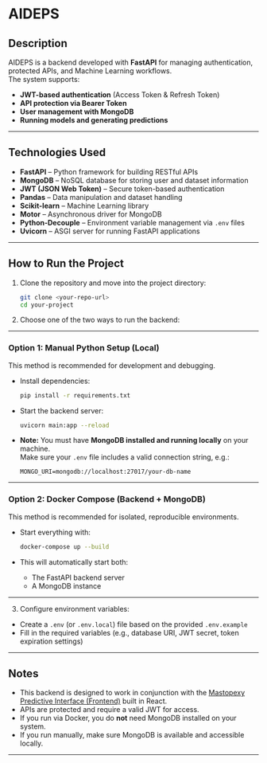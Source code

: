 # AIDEPS

## Description

AIDEPS is a backend developed with **FastAPI** for managing authentication, protected APIs, and Machine Learning workflows.  
The system supports:
- **JWT-based authentication** (Access Token & Refresh Token)
- **API protection via Bearer Token**
- **User management with MongoDB**
- **Running models and generating predictions**

---

## Technologies Used

- **FastAPI** – Python framework for building RESTful APIs  
- **MongoDB** – NoSQL database for storing user and dataset information  
- **JWT (JSON Web Token)** – Secure token-based authentication  
- **Pandas** – Data manipulation and dataset handling  
- **Scikit-learn** – Machine Learning library  
- **Motor** – Asynchronous driver for MongoDB  
- **Python-Decouple** – Environment variable management via `.env` files  
- **Uvicorn** – ASGI server for running FastAPI applications  

---

## How to Run the Project

1. Clone the repository and move into the project directory:

   ```bash
   git clone <your-repo-url>
   cd your-project
   ```

2. Choose one of the two ways to run the backend:

---

### Option 1: Manual Python Setup (Local)

This method is recommended for development and debugging.

- Install dependencies:

  ```bash
  pip install -r requirements.txt
  ```

- Start the backend server:

  ```bash
  uvicorn main:app --reload
  ```

- **Note:** You must have **MongoDB installed and running locally** on your machine.  
  Make sure your `.env` file includes a valid connection string, e.g.:

  ```
  MONGO_URI=mongodb://localhost:27017/your-db-name
  ```

---

### Option 2: Docker Compose (Backend + MongoDB)

This method is recommended for isolated, reproducible environments.

- Start everything with:

  ```bash
  docker-compose up --build
  ```

- This will automatically start both:
  - The FastAPI backend server
  - A MongoDB instance

---

3. Configure environment variables:

- Create a `.env` (or `.env.local`) file based on the provided `.env.example`
- Fill in the required variables (e.g., database URI, JWT secret, token expiration settings)

---

## Notes

- This backend is designed to work in conjunction with the [Mastopexy Predictive Interface (Frontend)](https://github.com/salmorf/aideps-be) built in React.
- APIs are protected and require a valid JWT for access.
- If you run via Docker, you do **not** need MongoDB installed on your system.
- If you run manually, make sure MongoDB is available and accessible locally.

---

